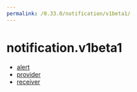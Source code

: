 ```yaml
---
permalink: /0.33.0/notification/v1beta1/
---
```


# notification.v1beta1



* [alert](alert.md)
* [provider](provider.md)
* [receiver](receiver.md)